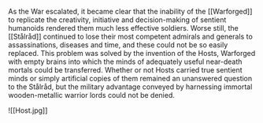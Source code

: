 As the War escalated, it became clear that the inability of the [[Warforged]] to replicate the creativity, initiative and decision-making of sentient humanoids rendered them much less effective soldiers. Worse still, the [[Stålråd]] continued to lose their most competent admirals and generals to assassinations, diseases and time, and these could not be so easily replaced. This problem was solved by the invention of the Hosts, Warforged with empty brains into which the minds of adequately useful near-death mortals could be transferred. Whether or not Hosts carried true sentient minds or simply artificial copies of them remained an unanswered question to the Stålråd, but the military advantage conveyed by harnessing immortal wooden-metallic warrior lords could not be denied.

![[Host.jpg]]